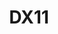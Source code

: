---
title: "DX11"
layout: programing
permalink: /programing/cpp/dx11/
taxonomy: programing
author_profile: true
sidebar_main: true
sidebar:
    nav: "sidebar"
---